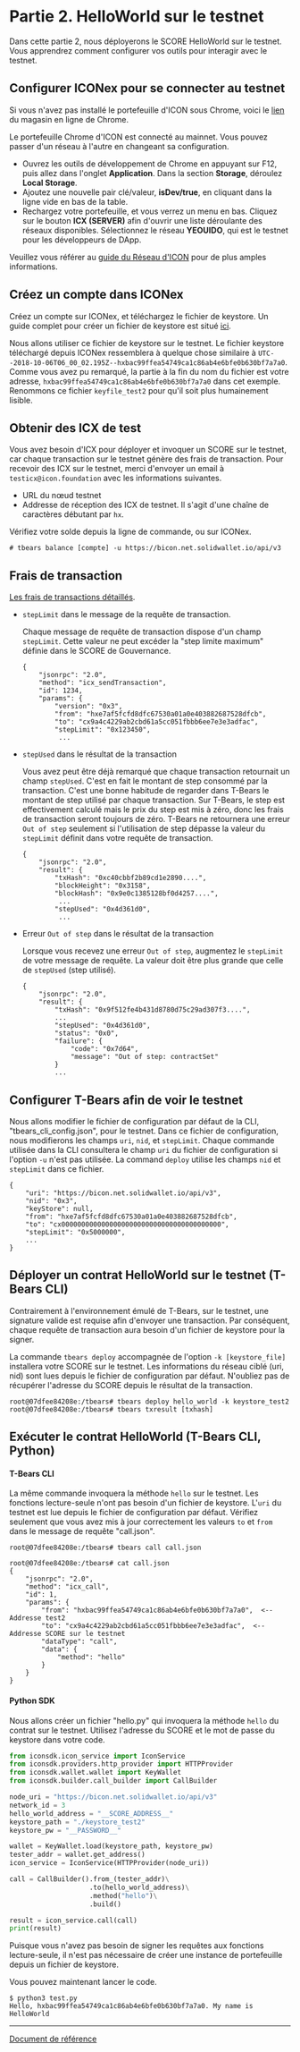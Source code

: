 # Partie 2. HelloWorld sur le testnet

Dans cette partie 2, nous déployerons le SCORE HelloWorld sur le testnet. Vous apprendrez comment configurer vos outils pour interagir avec le testnet.

## Configurer ICONex pour se connecter au testnet

Si vous n'avez pas installé le portefeuille d'ICON sous Chrome, voici le [lien](https://chrome.google.com/webstore/detail/iconex/flpiciilemghbmfalicajoolhkkenfel) du magasin en ligne de Chrome.

Le portefeuille Chrome d'ICON est connecté au mainnet. Vous pouvez passer d'un réseau à l'autre en changeant sa configuration.
- Ouvrez les outils de développement de Chrome en appuyant sur F12, puis allez dans l'onglet **Application**. Dans la section **Storage**, déroulez **Local Storage**.
- Ajoutez une nouvelle pair clé/valeur, **isDev/true**, en cliquant dans la ligne vide en bas de la table.
- Rechargez votre portefeuille, et vous verrez un menu en bas. Cliquez sur le bouton **ICX (SERVER)** afin d'ouvrir une liste déroulante des réseaux disponibles. Sélectionnez le réseau **YEOUIDO**, qui est le testnet pour les développeurs de DApp.

Veuillez vous référer au [guide du Réseau d'ICON](icon_network-fr.md) pour de plus amples informations.

## Créez un compte dans ICONex

Créez un compte sur ICONex, et téléchargez le fichier de keystore. Un guide complet pour créer un fichier de keystore est situé [ici](wallet-fr.md#create-an-account).

Nous allons utiliser ce fichier de keystore sur le testnet. Le fichier keystore téléchargé depuis ICONex ressemblera à quelque chose similaire à `UTC--2018-10-06T06_00_02.195Z--hxbac99ffea54749ca1c86ab4e6bfe0b630bf7a7a0`. Comme vous avez pu remarqué, la partie à la fin du nom du fichier est votre adresse, `hxbac99ffea54749ca1c86ab4e6bfe0b630bf7a7a0` dans cet exemple. Renommons ce fichier `keyfile_test2` pour qu'il soit plus humainement lisible.

## Obtenir des ICX de test

Vous avez besoin d'ICX pour déployer et invoquer un SCORE sur le testnet, car chaque transaction sur le testnet génère des frais de transaction. Pour recevoir des ICX sur le testnet, merci d'envoyer un email à `testicx@icon.foundation` avec les informations suivantes.
- URL du nœud testnet
- Addresse de réception des ICX de testnet. Il s'agit d'une chaîne de caractères débutant par `hx`.

Vérifiez votre solde depuis la ligne de commande, ou sur ICONex.

```console
# tbears balance [compte] -u https://bicon.net.solidwallet.io/api/v3
```

## Frais de transaction

[Les frais de transactions détaillés](step-fr.md).  

- `stepLimit` dans le message de la requête de transaction.

  Chaque message de requête de transaction dispose d'un champ `stepLimit`. Cette valeur ne peut excéder la "step limite maximum" définie dans le SCORE de Gouvernance.

  ```
  {
      "jsonrpc": "2.0",
      "method": "icx_sendTransaction",
      "id": 1234,
      "params": {
          "version": "0x3",
          "from": "hxe7af5fcfd8dfc67530a01a0e403882687528dfcb",
          "to": "cx9a4c4229ab2cbd61a5cc051fbbb6ee7e3e3adfac",
          "stepLimit": "0x123450",
           ...
  ```

- `stepUsed` dans le résultat de la transaction

  Vous avez peut être déjà remarqué que chaque transaction retournait un champ `stepUsed`. C'est en fait le montant de step consommé par la transaction. C'est une bonne habitude de regarder dans T-Bears le montant de step utilisé par chaque transaction. Sur T-Bears, le step est effectivement calculé mais le prix du step est mis à zéro, donc les frais de transaction seront toujours de zéro. T-Bears ne retournera une erreur `Out of step` seulement si l'utilisation de step dépasse la valeur du `stepLimit` définit dans votre requête de transaction.

  ```
  {
      "jsonrpc": "2.0",
      "result": {
          "txHash": "0xc40cbbf2b89cd1e2890....",
          "blockHeight": "0x3158",
          "blockHash": "0x9e0c1385128bf0d4257....",
           ...
          "stepUsed": "0x4d361d0",
           ...
  ```

- Erreur `Out of step` dans le résultat de la transaction

  Lorsque vous recevez une erreur `Out of step`, augmentez le `stepLimit` de votre message de requête. La valeur doit être plus grande que celle de `stepUsed` (step utilisé).

  ```
  {
      "jsonrpc": "2.0", 
      "result": {
          "txHash": "0x9f512fe4b431d8780d75c29ad307f3....", 
          ...
          "stepUsed": "0x4d361d0",
          "status": "0x0", 
          "failure": {
              "code": "0x7d64", 
              "message": "Out of step: contractSet"
          }
          ...
  ```


## Configurer T-Bears afin de voir le testnet

Nous allons modifier le fichier de configuration par défaut de la CLI, "tbears_cli_config.json", pour le testnet. Dans ce fichier de configuration, nous modifierons les champs `uri`, `nid`, et `stepLimit`.
Chaque commande utilisée dans la CLI consultera le champ `uri` du fichier de configuration si l'option `-u` n'est pas utilisée. La command `deploy` utilise les champs `nid` et `stepLimit` dans ce fichier.

```
{
    "uri": "https://bicon.net.solidwallet.io/api/v3",
    "nid": "0x3",
    "keyStore": null,
    "from": "hxe7af5fcfd8dfc67530a01a0e403882687528dfcb",
    "to": "cx0000000000000000000000000000000000000000",
    "stepLimit": "0x5000000",
    ...
}
```

## Déployer un contrat HelloWorld sur le testnet (T-Bears CLI)

Contrairement à l'environnement émulé de T-Bears, sur le testnet, une signature valide est requise afin d'envoyer une transaction. Par conséquent, chaque requête de transaction aura besoin d'un fichier de keystore pour la signer.


La commande `tbears deploy` accompagnée de l'option `-k [keystore_file]` installera votre SCORE sur le testnet. Les informations du réseau ciblé (uri, nid) sont lues depuis le fichier de configuration par défaut. N'oubliez pas de récupérer l'adresse du SCORE depuis le résultat de la transaction.

```console
root@07dfee84208e:/tbears# tbears deploy hello_world -k keystore_test2
root@07dfee84208e:/tbears# tbears txresult [txhash]
```

## Exécuter le contrat HelloWorld (T-Bears CLI, Python)

#### T-Bears CLI

La même commande invoquera la méthode `hello` sur le testnet. Les fonctions lecture-seule n'ont pas besoin d'un fichier de keystore. L'`uri` du testnet est lue depuis le fichier de configuration par défaut. Vérifiez seulement que vous avez mis à jour correctement les valeurs `to` et `from` dans le message de requête "call.json".

```console
root@07dfee84208e:/tbears# tbears call call.json

root@07dfee84208e:/tbears# cat call.json 
{
    "jsonrpc": "2.0",
    "method": "icx_call",
    "id": 1,
    "params": {
        "from": "hxbac99ffea54749ca1c86ab4e6bfe0b630bf7a7a0",  <-- Addresse test2 
        "to": "cx9a4c4229ab2cbd61a5cc051fbbb6ee7e3e3adfac",  <-- Addresse SCORE sur le testnet 
        "dataType": "call", 
        "data": {
            "method": "hello" 
        }
    }
}
```


#### Python SDK

Nous allons créer un fichier "hello.py" qui invoquera la méthode `hello` du contrat sur le testnet. Utilisez l'adresse du SCORE et le mot de passe du keystore dans votre code.

```python
from iconsdk.icon_service import IconService
from iconsdk.providers.http_provider import HTTPProvider
from iconsdk.wallet.wallet import KeyWallet
from iconsdk.builder.call_builder import CallBuilder

node_uri = "https://bicon.net.solidwallet.io/api/v3"
network_id = 3
hello_world_address = "__SCORE_ADDRESS__"
keystore_path = "./keystore_test2"
keystore_pw = "__PASSWORD__"

wallet = KeyWallet.load(keystore_path, keystore_pw)
tester_addr = wallet.get_address()
icon_service = IconService(HTTPProvider(node_uri))

call = CallBuilder().from_(tester_addr)\
                    .to(hello_world_address)\
                    .method("hello")\
                    .build()

result = icon_service.call(call)
print(result)
```

Puisque vous n'avez pas besoin de signer les requêtes aux fonctions lecture-seule, il n'est pas nécessaire de créer une instance de portefeuille depuis un fichier de keystore.

Vous pouvez maintenant lancer le code. 

```console
$ python3 test.py
Hello, hxbac99ffea54749ca1c86ab4e6bfe0b630bf7a7a0. My name is HelloWorld
```

---
[Document de référence](https://github.com/icon-project/icon-project.github.io/tree/bdca96e297edfcd204b8d44aae32ecc52a27a932)
